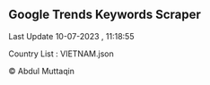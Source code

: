 

## Google Trends Keywords Scraper 
 
Last Update 10-07-2023 , 11:18:55

Country List :
VIETNAM.json



© Abdul Muttaqin 
